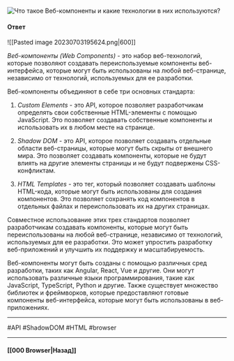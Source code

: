 ![Что такое Веб-компоненты и какие технологии в них используются?](https://youtu.be/G4iYlbilozM?t=704)

#### Ответ

![[Pasted image 20230703195624.png|600]]

*Веб-компоненты (Web Components)* - это набор веб-технологий, которые позволяют создавать переиспользуемые компоненты веб-интерфейса, которые могут быть использованы на любой веб-странице, независимо от технологий, используемых для ее разработки.

Веб-компоненты объединяют в себе три основных стандарта:

1. *Custom Elements* - это API, которое позволяет разработчикам определять свои собственные HTML-элементы с помощью JavaScript. Это позволяет создавать собственные компоненты и использовать их в любом месте на странице.
    
2. *Shadow DOM* - это API, которое позволяет создавать отдельные области веб-страницы, которые могут быть скрыты от внешнего мира. Это позволяет создавать компоненты, которые не будут влиять на другие элементы страницы и не будут подвержены CSS-конфликтам.
    
3. *HTML Templates* - это тег, который позволяет создавать шаблоны HTML-кода, которые могут быть использованы для создания компонентов. Это позволяет сохранять код компонентов в отдельных файлах и переиспользовать их на других страницах.
    

Совместное использование этих трех стандартов позволяет разработчикам создавать компоненты, которые могут быть переиспользованы на любой веб-странице, независимо от технологий, используемых для ее разработки. Это может упростить разработку веб-приложений и улучшить их поддержку и масштабируемость.

Веб-компоненты могут быть созданы с помощью различных сред разработки, таких как Angular, React, Vue и другие. Они могут использовать различные языки программирования, такие как JavaScript, TypeScript, Python и другие. Также существует множество библиотек и фреймворков, которые предоставляют готовые компоненты веб-интерфейса, которые могут быть использованы в веб-приложениях.

___
#API #ShadowDOM #HTML #browser

___

#### [[000 Browser|Назад]]